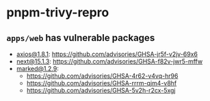 # pnpm-trivy-repro

## `apps/web` has vulnerable packages

- axios@1.8.1: <https://github.com/advisories/GHSA-jr5f-v2jv-69x6>
- next@15.1.3: <https://github.com/advisories/GHSA-f82v-jwr5-mffw>
- marked@1.2.9:
  - <https://github.com/advisories/GHSA-4r62-v4vq-hr96>
  - <https://github.com/advisories/GHSA-rrrm-qjm4-v8hf>
  - <https://github.com/advisories/GHSA-5v2h-r2cx-5xgj>

